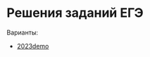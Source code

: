 # Решения заданий ЕГЭ

Варианты:
- [2023demo](https://github.com/NightSkymbry/tpu-lic-Osipov-Slava/tree/main/ege/2023demo)